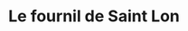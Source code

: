 ---
title: "Le fournil de Saint Lon"
url: /saint-lon-les-mines/le-fournil-de-saint-lon/
shop: boulangerie
---